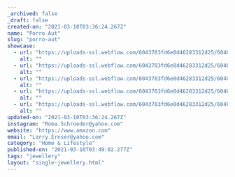 ```yaml
---
_archived: false
_draft: false
created-on: "2021-03-10T03:36:24.267Z"
name: "Porro Aut"
slug: "porro-aut"
showcase:
  - url: "https://uploads-ssl.webflow.com/6043703fd6e0d46283312d25/60483eb587cfe4ede9b50da8_1615347381016-image13.jpg"
    alt: ""
  - url: "https://uploads-ssl.webflow.com/6043703fd6e0d46283312d25/60483eb595d3ba65a9b49d08_1615347381296-image7.jpg"
    alt: ""
  - url: "https://uploads-ssl.webflow.com/6043703fd6e0d46283312d25/60483eb54206f265ab0915bb_1615347381306-image14.jpg"
    alt: ""
  - url: "https://uploads-ssl.webflow.com/6043703fd6e0d46283312d25/60483eb57590e51854d45d1a_1615347381307-image18.jpg"
    alt: ""
  - url: "https://uploads-ssl.webflow.com/6043703fd6e0d46283312d25/60483eb5927631217346328b_1615347381008-image6.jpg"
    alt: ""
updated-on: "2021-03-10T03:36:24.267Z"
instagram: "Roma.Schroeder@yahoo.com"
website: "https://www.amazon.com"
email: "Larry.Ernser@yahoo.com"
category: "Home & Lifestyle"
published-on: "2021-03-10T03:49:02.277Z"
tags: "jewellery"
layout: "single-jewellery.html"
---
```



